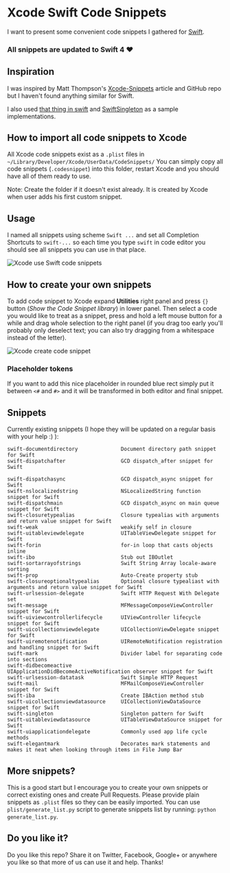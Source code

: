 # Xcode Swift Code Snippets

I want to present some convenient code snippets I gathered for [Swift](https://developer.apple.com/swift/).

### All snippets are updated to **Swift 4** ❤️

## Inspiration
I was inspired by Matt Thompson's [Xcode-Snippets](https://github.com/mattt/Xcode-Snippets) article and GitHub repo but I haven't found anything similar for Swift.

I also used [that thing in swift](https://thatthinginswift.com) and [SwiftSingleton](https://github.com/hpique/SwiftSingleton) as a sample implementations.

## How to import all code snippets to Xcode
All Xcode code snippets exist as a `.plist` files in `~/Library/Developer/Xcode/UserData/CodeSnippets/`
You can simply copy all code snippets (`.codesnippet`) into this folder, restart Xcode and you should have all of them ready to use.

Note: Create the folder if it doesn't exist already. It is created by Xcode when user adds his first custom snippet.

## Usage
I named all snippets using scheme `Swift ...` and set all Completion Shortcuts to `swift-...` so each time you type `swift` in code editor you should see all snippets you can use in that place.

![Xcode use Swift code snippets](https://raw.githubusercontent.com/burczyk/XcodeSwiftSnippets/master/assets/use.gif)

## How to create your own snippets
To add code snippet to Xcode expand **Utilities** right panel and press `{}` button (*Show the Code Snippet library*) in lower panel.
Then select a code you would like to treat as a snippet, press and hold a left mouse button for a while and drag whole selection to the right panel (if you drag too early you'll probably only deselect text; you can also try dragging from a whitespace instead of the letter).

![Xcode create code snippet](https://raw.githubusercontent.com/burczyk/XcodeSwiftSnippets/master/assets/create.gif)

### Placeholder tokens
If you want to add this nice placeholder in rounded blue rect simply put it between `<#` and `#>` and it will be transformed in both editor and final snippet.

## Snippets
Currently existing snippets (I hope they will be updated on a regular basis with your help :) ):

```
swift-documentdirectory              Document directory path snippet for Swift
swift-dispatchafter                  GCD dispatch_after snippet for Swift

swift-dispatchasync                  GCD dispatch_async snippet for Swift
swift-nslocalizedstring              NSLocalizedString function snippet for Swift
swift-dispatchmain                   GCD dispatch_async on main queue snippet for Swift
swift-closuretypealias               Closure typealias with arguments and return value snippet for Swift
swift-weak                           weakify self in closure
swift-uitableviewdelegate            UITableViewDelegate snippet for Swift
swift-forin                          for-in loop that casts objects inline
swift-ibo                            Stub out IBOutlet
swift-sortarrayofstrings             Swift String Array locale-aware sorting
swift-prop                           Auto-Create property stub
swift-closureoptionaltypealias       Optional closure typealiast with arguments and return value snippet for Swift
swift-urlsession-delegate            Swift HTTP Request With Delegate set
swift-message                        MFMessageComposeViewController snippet for Swift
swift-uiviewcontrollerlifecycle      UIViewController lifecycle snippet for Swift
swift-uicollectionviewdelegate       UICollectionViewDelegate snippet for Swift
swift-uiremotenotification           UIRemoteNotification registration and handling snippet for Swift
swift-mark                           Divider label for separating code into sections
swift-didbecomeactive                UIApplicationDidBecomeActiveNotification observer snippet for Swift
swift-urlsession-datatask            Swift Simple HTTP Request
swift-mail                           MFMailComposeViewController snippet for Swift
swift-iba                            Create IBAction method stub
swift-uicollectionviewdatasource     UICollectionViewDataSource snippet for Swift
swift-singleton                      Singleton pattern for Swift
swift-uitableviewdatasource          UITableViewDataSource snippet for Swift
swift-uiapplicationdelegate          Commonly used app life cycle methods
swift-elegantmark                    Decorates mark statements and makes it neat when looking through items in File Jump Bar
```


## More snippets?
This is a good start but I encourage you to create your own snippets or correct existing ones and create Pull Requests. Please provide plain snippets as `.plist` files so they can be easily imported.
You can use `plist/generate_list.py` script to generate snippets list by running: `python generate_list.py`.

## Do you like it?
Do you like this repo? Share it on Twitter, Facebook, Google+ or anywhere you like so that more of us can use it and help. Thanks!
